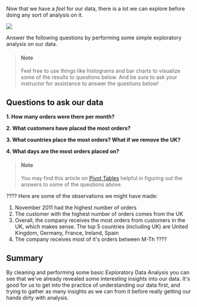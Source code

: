 

Now that we have a _feel_ for our data, there is a lot we can explore before doing any sort of analysis on it.

![](https://media.giphy.com/media/yvqRaXlOsc068DDTzt/giphy.gif)

Answer the following questions by performing some simple exploratory analysis on our data. 

> #### Note
> Feel free to use things like histograms and bar charts to visualize some of the results to questions below. And be sure to ask your instructor for assistance to answer the questions below!


## Questions to ask our data

**1. How many orders were there per month?**

**2. What customers have placed the most orders?**

**3. What countries place the most orders? What if we remove the UK?**

**4. What days are the most orders placed on?**

> #### Note
> You may find this article on [Pivot Tables](https://www.techsoupcanada.ca/en/community/blog/pivot-tables?gclid=EAIaIQobChMIhafSh-W15wIVk5OzCh3xsQMsEAAYAiAAEgKCpfD_BwE) helpful in figuring out the answers to some of the questions above.


????
Here are some of the observations we might have made:

1. November 2011 had the highest number of orders
2. The customer with the highest number of orders comes from the UK
3. Overall, the company receives the most orders from customers in the UK, which makes sense. The top 5 countries (including UK) are United Kingdom, Germany, France, Ireland, Spain
4. The company receives most of it's orders between M-Th
????

## Summary

By cleaning and performing some basic Exploratory Data Analysis you can see that we've already revealed some interesting insights into our data. It's good for us to get into the practice of understanding our data first, and trying to gather as many insights as we can from it before really getting our hands dirty with analysis.


